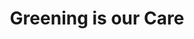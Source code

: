 ---
id: 'featured-service-04'
title: 'Greening is our Care'
excerpt: 'A beautiful garden is a vital part of your home that adds value to your property whilst providing harmonious and peaceful outdoor spaces for relaxing and entertaining.Good gardens benefit from structure, design and careful planning. Our early involvement in the design process will result in effective and imaginative solutions that are both functional and beautiful.The journey starts with a garden design consultation where we listen carefully to understand your vision, garden objectives and challenges.  Then we use this information, combined with our experience, to create a tailor-made solution.We aim to create practical, natural-looking spaces that provide interest throughout the seasons that live in harmony with the architecture of your home. Leaf colour and texture are important components in our design process, along with balance, line, proportion, negative spaces, contrast and borrowed views.Working in a variety of styles – from formal to relaxed – we use mostly Mediterranean and Indigenous plants that are cost-effective and durable.'
image: '/images/furniture/flower-beds.jpg'
altImage: 'Featured Service Image'
path: '/about'
buttonText: 'Get in Touch'
buttonText1: 'Book a Consultation'
---